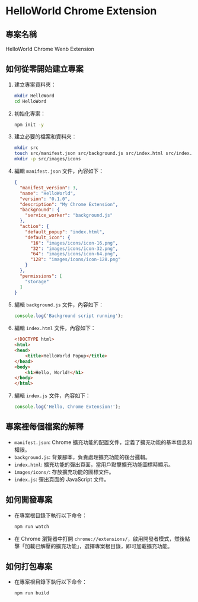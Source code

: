 # HelloWorld Chrome Extension

## 專案名稱
HelloWorld Chrome Wenb Extension

## 如何從零開始建立專案

1. 建立專案資料夾：
    ```bash
    mkdir HelloWord
    cd HelloWord
    ```

2. 初始化專案：
    ```bash
    npm init -y
    ```

3. 建立必要的檔案和資料夾：
    ```bash
    mkdir src
    touch src/manifest.json src/background.js src/index.html src/index.js
    mkdir -p src/images/icons
    ```

4. 編輯 `manifest.json` 文件，內容如下：
    ```json
    {
      "manifest_version": 3,
      "name": "HelloWorld",
      "version": "0.1.0",
      "description": "My Chrome Extension",
      "background": {
        "service_worker": "background.js"
      },
      "action": {
        "default_popup": "index.html",
        "default_icon": {
          "16": "images/icons/icon-16.png",
          "32": "images/icons/icon-32.png",
          "64": "images/icons/icon-64.png",
          "128": "images/icons/icon-128.png"
        }
      },
      "permissions": [
        "storage"
      ]
    }
    ```

5. 編輯 `background.js` 文件，內容如下：
    ```javascript
    console.log('Background script running');
    ```

6. 編輯 `index.html` 文件，內容如下：
    ```html
    <!DOCTYPE html>
    <html>
    <head>
        <title>HelloWorld Popup</title>
    </head>
    <body>
        <h1>Hello, World!</h1>
    </body>
    </html>
    ```
7. 編輯 `index.js` 文件，內容如下：
    ```javascript
    console.log('Hello, Chrome Extension!');
    ```

## 專案裡每個檔案的解釋

- `manifest.json`: Chrome 擴充功能的配置文件，定義了擴充功能的基本信息和權限。
- `background.js`: 背景腳本，負責處理擴充功能的後台邏輯。
- `index.html`: 擴充功能的彈出頁面，當用戶點擊擴充功能圖標時顯示。
- `images/icons/`: 存放擴充功能的圖標文件。
- `index.js`: 彈出頁面的 JavaScript 文件。

## 如何開發專案
- 在專案根目錄下執行以下命令：
    ```bash
    npm run watch
    ```
- 在 Chrome 瀏覽器中打開 `chrome://extensions/`，啟用開發者模式，然後點擊「加載已解壓的擴充功能」，選擇專案根目錄，即可加載擴充功能。


## 如何打包專案

- 在專案根目錄下執行以下命令：
    ```bash
    npm run build
    ```
